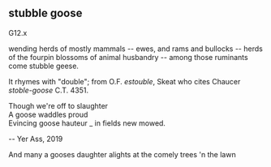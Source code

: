 ## stubble goose

G12.x

wending herds of mostly mammals -- ewes, and rams and bullocks -- herds of
the fourpin blossoms of animal husbandry -- among those ruminants come stubble geese.

It rhymes with "double"; from O.F. *estouble*, Skeat who cites Chaucer *stoble-goose* C.T. 4351.

Though we're off to slaughter  
A goose waddles proud  
Evincing goose hauteur  _
in fields new mowed.

-- Yer Ass, 2019

And many a gooses daughter alights at the comely trees 'n the lawn

